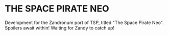 THE SPACE PIRATE NEO
=

Development for the Zandronum port of TSP, titled "The Space Pirate Neo". Spoilers await within! Waiting for Zandy to catch up!
